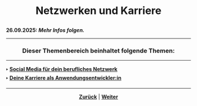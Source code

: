 # <p align="center">Netzwerken und Karriere</p>
<!--
- kurzer Einleitungstext
- evtl. Verweis auf [Abschnitt "Arbeiten bei NADOO-IT", Kapitel "Training und Vorbereitung"](/docs/02-arbeiten_bei_nadoo/02-training_und_vorbereitung/README.md) an passender Stelle im Abschnitt/in den Kapiteln 

Stichwort: berufliche Förderung von / Vorbereitung von NADOO-IT auf zukünftiges Berufsleben -->

**26.09.2025: _Mehr Infos folgen._**

---

### <p align="center">Dieser Themenbereich beinhaltet folgende Themen:</p>

---

🢒 [**Social Media für dein berufliches Netzwerk**](/docs/08-karriere/01-social_media_netzwerk/README.md)<br>
🢒 [**Deine Karriere als Anwendungsentwickler:in**](/docs/08-karriere/02-anwendungsentwickler_beruf/README.md) <br>

---

<p align="center">
<a href="/docs/07-projekte/02-methoden/02-kanban/README.md)"><strong>Zurück</strong></a> | 
<a href="/docs/08-karriere/01-social_media_netzwerk/README.md"><strong>Weiter</strong></a>
</p>